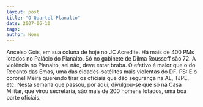 ```yaml
---
layout: post
title: "O Quartel Planalto"
date: 2007-06-10
tags: 
author: None
---
```


Ancelso Gois, em sua coluna de hoje no JC
Acredite. H&aacute; mais de 400 PMs lotados no Pal&aacute;cio do Planalto.
S&oacute; no gabinete de Dilma Rousseff s&atilde;o 72.
A viol&ecirc;ncia no Planalto, sei n&atilde;o, deve estar braba. O efetivo &eacute; maior que o do Recanto das Emas, uma das cidades-sat&eacute;lites mais violentas do DF.
PS: E o coronel Meira querendo tirar os oficiais que d&atilde;o seguran&ccedil;a na AL, TJPE, etc. Nesta semana que passou, por aqui, divulgou-se que s&oacute; na Casa Militar, que virou secretaria, s&atilde;o mais de 200 homens lotados, uma boa parte oficiais.
 